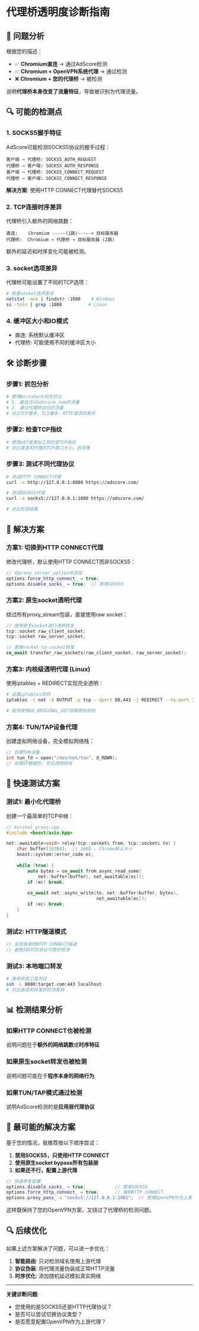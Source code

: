# 代理桥透明度诊断指南

## 🎯 问题分析

根据您的描述：
- ✅ **Chromium直连** → 通过AdScore检测
- ✅ **Chromium + OpenVPN系统代理** → 通过检测  
- ❌ **Chromium + 您的代理桥** → 被检测

说明**代理桥本身改变了流量特征**，导致被识别为代理流量。

## 🔍 可能的检测点

### 1. **SOCKS5握手特征**
AdScore可能检测SOCKS5协议的握手过程：

```
客户端 → 代理桥: SOCKS5_AUTH_REQUEST
代理桥 → 客户端: SOCKS5_AUTH_RESPONSE  
客户端 → 代理桥: SOCKS5_CONNECT_REQUEST
代理桥 → 客户端: SOCKS5_CONNECT_RESPONSE
```

**解决方案**: 使用HTTP CONNECT代理替代SOCKS5

### 2. **TCP连接时序差异**
代理桥引入额外的网络跳数：

```
直连:    Chromium -----(1跳)-----> 目标服务器
代理桥:  Chromium → 代理桥 → 目标服务器 (2跳)
```

额外的延迟和时序变化可能被检测。

### 3. **socket选项差异**
代理桥可能设置了不同的TCP选项：

```bash
# 检查socket选项差异
netstat -ano | findstr :1080    # Windows
ss -tuln | grep :1080          # Linux
```

### 4. **缓冲区大小和IO模式**
- 直连: 系统默认缓冲区
- 代理桥: 可能使用不同的缓冲区大小

## 🛠️ 诊断步骤

### 步骤1: 抓包分析

```bash
# 使用Wireshark抓包对比
# 1. 直连访问adscore.com的流量
# 2. 通过代理桥访问的流量
# 对比TCP握手、TLS握手、HTTP请求的差异
```

### 步骤2: 检查TCP指纹

```python
# 使用p0f或类似工具检查TCP指纹
# 对比直连和代理的TCP窗口大小、选项等
```

### 步骤3: 测试不同代理协议

```bash
# 测试HTTP CONNECT代理
curl -x http://127.0.0.1:8080 https://adscore.com/

# 测试SOCKS5代理  
curl -x socks5://127.0.0.1:1080 https://adscore.com/

# 对比检测结果
```

## 🔧 解决方案

### 方案1: 切换到HTTP CONNECT代理

修改代理桥，默认使用HTTP CONNECT而非SOCKS5：

```cpp
// 在proxy_server_option中添加
options.force_http_connect_ = true;
options.disable_socks_ = true;  // 禁用SOCKS5
```

### 方案2: 原生socket透明代理

绕过所有proxy_stream包装，直接使用raw socket：

```cpp
// 使用原生socket进行透明转发
tcp::socket raw_client_socket;
tcp::socket raw_server_socket;

// 直接socket-to-socket转发
co_await transfer_raw_sockets(raw_client_socket, raw_server_socket);
```

### 方案3: 内核级透明代理 (Linux)

使用iptables + REDIRECT实现完全透明：

```bash
# 设置iptables规则
iptables -t nat -A OUTPUT -p tcp --dport 80,443 -j REDIRECT --to-port 1080

# 程序使用SO_ORIGINAL_DST获取原始目标
```

### 方案4: TUN/TAP设备代理

创建虚拟网络设备，完全模拟网络栈：

```cpp
// 创建TUN设备
int tun_fd = open("/dev/net/tun", O_RDWR);
// 处理IP数据包，完全透明转发
```

## 🚀 快速测试方案

### 测试1: 最小化代理桥

创建一个最简单的TCP中继：

```cpp
// minimal_proxy.cpp
#include <boost/asio.hpp>

net::awaitable<void> relay(tcp::socket& from, tcp::socket& to) {
    char buffer[16384];  // 16KB - Chrome默认大小
    boost::system::error_code ec;
    
    while (true) {
        auto bytes = co_await from.async_read_some(
            net::buffer(buffer), net_awaitable[ec]);
        if (ec) break;
        
        co_await net::async_write(to, net::buffer(buffer, bytes), 
                                  net_awaitable[ec]);
        if (ec) break;
    }
}
```

### 测试2: HTTP隧道模式

```cpp
// 实现简单的HTTP CONNECT隧道
// 避免SOCKS5协议可能的检测
```

### 测试3: 本地端口转发

```bash
# 使用系统工具测试
ssh -L 8080:target.com:443 localhost
# 对比直连和转发的检测差异
```

## 📊 检测结果分析

### 如果HTTP CONNECT也被检测
说明问题在于**额外的网络跳数**或**时序特征**

### 如果原生socket转发也被检测  
说明问题可能在于**程序本身的网络行为**

### 如果TUN/TAP模式通过检测
说明AdScore检测的是**应用层代理协议**

## 🎯 最可能的解决方案

基于您的情况，我推荐按以下顺序尝试：

1. **禁用SOCKS5，只使用HTTP CONNECT**
2. **使用原生socket bypass所有包装层**  
3. **如果还不行，配置上游代理**

```cpp
// 快速修复配置
options.disable_socks_ = true;           // 禁用SOCKS5
options.force_http_connect_ = true;      // 强制HTTP CONNECT
options.proxy_pass_ = "socks5://127.0.0.1:1081";  // 使用OpenVPN作为上游
```

这样既保持了您的OpenVPN方案，又绕过了代理桥的检测问题。

## 🔍 后续优化

如果上述方案解决了问题，可以进一步优化：

1. **智能路由**: 只对检测域名使用上游代理
2. **协议伪装**: 将代理流量伪装成正常HTTP流量
3. **时序优化**: 添加随机延迟模拟真实网络

---

**关键诊断问题**:
- 您使用的是SOCKS5还是HTTP代理协议？
- 是否可以尝试切换协议类型？
- 是否愿意配置OpenVPN作为上游代理？